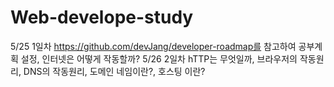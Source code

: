 # Web-develope-study
5/25 1일차 https://github.com/devJang/developer-roadmap를 참고하여 공부계획 설정, 인터넷은 어떻게 작동할까?
5/26 2일차 hTTP는 무엇일까, 브라우저의 작동원리, DNS의 작동원리, 도메인 네임이란?, 호스팅 이란?
